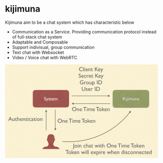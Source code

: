 # kijimuna

Kijimuna aim to be a chat system which has characteristic below

- Communication as a Service. Providing communication protocol instead of full-stack chat system
- Adaptable and Composable
- Support indivisual, group communication
- Text chat with Websocket
- Video / Voice chat with WebRTC

![Overview](https://raw.githubusercontent.com/koikijs/kijimuna/master/docs/overview.png)
